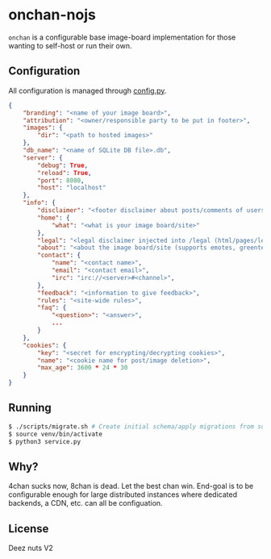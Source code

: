 # onchan-nojs

`onchan` is a configurable base image-board implementation for those wanting to self-host or run their own.

## Configuration

All configuration is managed through [config.py](./config.py).

```json
{
    "branding": "<name of your image board>",
    "attribution": "<owner/responsible party to be put in footer>",
    "images": {
        "dir": "<path to hosted images>"
    },
    "db_name": "<name of SQLite DB file>.db",
    "server": {
        "debug": True,
        "reload": True,
        "port": 8080,
        "host": "localhost"
    },
    "info": {
        "disclaimer": "<footer disclaimer about posts/comments of users>",
        "home": {
            "what": "<what is your image board/site>"
        },
        "legal": "<legal disclaimer injected into /legal (html/pages/legal.html)",
        "about": "<about the image board/site (supports emotes, greentext, links, etc)>",
        "contact": {
            "name": "<contact name>",
            "email": "<contact email>",
            "irc": "irc://<server>#<channel>",
        },
        "feedback": "<information to give feedback>",
        "rules": "<site-wide rules>",
        "faq": {
            "<question>": "<answer>",
            ...
        }
    },
    "cookies": {
        "key": "<secret for encrypting/decrypting cookies>",
        "name": "<cookie name for post/image deletion>",
        "max_age": 3600 * 24 * 30
    }
}
```

## Running

```bash
$ ./scripts/migrate.sh # Create initial schema/apply migrations from sql/
$ source venv/bin/activate
$ python3 service.py
```

## Why?

4chan sucks now, 8chan is dead. Let the best chan win. End-goal is to be configurable enough for large
distributed instances where dedicated backends, a CDN, etc. can all be configuation.

## License

Deez nuts V2